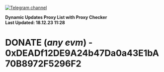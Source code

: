 [![Telegram channel](https://img.shields.io/endpoint?url=https://runkit.io/damiankrawczyk/telegram-badge/branches/master?url=https://t.me/n4z4v0d)](https://t.me/n4z4v0d) 

**Dynamic Updates Proxy List with Proxy Checker**  
**Last Updated: 18.12.23 11:28**

# DONATE (_any evm_) - 0xDEADf12DE9A24b47Da0a43E1bA70B8972F5296F2
